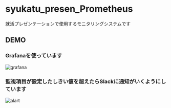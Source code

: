 # syukatu_presen_Prometheus
就活プレゼンテーションで使用するモニタリングシステムです

## DEMO
### Grafanaを使っています
![grafana](https://user-images.githubusercontent.com/70145199/156769862-5cb6d533-0118-4685-a606-a204496baee2.png)

### 監視項目が設定したしきい値を超えたらSlackに通知がいくようにしています
![alart](https://user-images.githubusercontent.com/70145199/156770333-45e8cf38-65e8-41a9-8936-4a4976a3090e.png)
